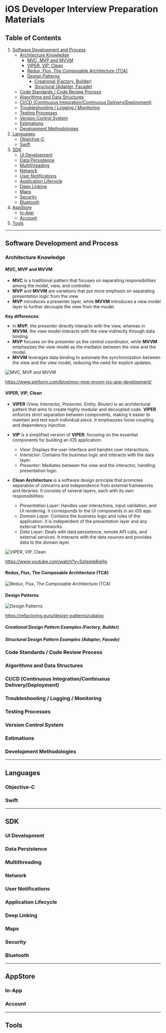 # iOS Developer Interview Preparation Materials

## Table of Contents
1. [Software Development and Process](#software-development-and-process)
    - [Architecture Knowledge](#architecture-knowledge)
        - [MVC, MVP and MVVM](#mvc-mvp-and-mvvm)
        - [VIPER, VIP, Clean](#viper-vip-clean)
        - [Redux, Flux, The Composable Architecture (TCA)](#redux-flux-the-composable-architecture-tca)
        - [Design Patterns](#design-patterns)
            - [Creational (Factory, Builder)](#creational-design-pattern-examples-factory-builder)
            - [Structural (Adapter, Facade)](#structural-design-pattern-examples-adapter-facade)
    - [Code Standards / Code Review Process](#code-standards--code-review-process)
    - [Algorithms and Data Structures](#algorithms-and-data-structures)
    - [CI/CD (Continuous Integration/Continuous Delivery/Deployment)](#cicd-continuous-integrationcontinuous-deliverydeployment)
    - [Troubleshooting / Logging / Monitoring](#troubleshooting--logging--monitoring)
    - [Testing Processes](#testing-processes)
    - [Version Control System](#version-control-system)
    - [Estimations](#estimations)
    - [Development Methodologies](#development-methodologies)
2. [Languages](#languages)
    - [Objective-C](#objective-c)
    - [Swift](#swift)
3. [SDK](#sdk)
    - [UI Development](#ui-development)
    - [Data Persistence](#data-persistence)
    - [Multithreading](#multithreading)
    - [Network](#network)
    - [User Notifications](#user-notifications)
    - [Application Lifecycle](#application-lifecycle)
    - [Deep Linking](#deep-linking)
    - [Maps](#maps)
    - [Security](#security)
    - [Bluetooth](#bluetooth)
4. [AppStore](#appstore)
    - [In-App](#in-app)
    - [Account](#account)
5. [Tools](#tools)

---

## Software Development and Process

### Architecture Knowledge

#### MVC, MVP and MVVM

- **MVC** is a traditional pattern that focuses on separating responsibilities among the model, view, and controller. 
- **MVP** and **MVVM** are variations that put more emphasis on separating presentation logic from the view. 
- **MVP** introduces a presenter layer, while **MVVM** introduces a view model layer to further decouple the view from the model.

**Key differences**:

- In **MVP**, the presenter directly interacts with the view, whereas in **MVVM**, the view model interacts with the view indirectly through data binding.
- **MVP** focuses on the presenter as the central coordinator, while **MVVM** emphasizes the view model as the mediator between the view and the model.
- **MVVM** leverages data binding to automate the synchronization between the view and the view model, reducing the need for explicit updates.

![MVC, MVP and MVVM](Figures/figure1.jpeg)

https://www.simform.com/blog/mvc-mvp-mvvm-ios-app-development/

#### VIPER, VIP, Clean

- **VIPER** *(View, Interactor, Presenter, Entity, Router)* is an architectural pattern that aims to create highly modular and decoupled code. **VIPER** enforces strict separation between components, making it easier to maintain and test each individual piece. It emphasizes loose coupling and dependency injection.

- **VIP** is a simplified version of **VIPER**, focusing on the essential components for building an iOS application:
    - *View*: Displays the user interface and handles user interactions.
    - *Interactor*: Contains the business logic and interacts with the data layer.
    - *Presenter*: Mediates between the view and the interactor, handling presentation logic.

- **Clean Architecture** is a software design principle that promotes separation of concerns and independence from external frameworks and libraries. It consists of several layers, each with its own responsibilities:
    - *Presentation Layer*: Handles user interactions, input validation, and UI rendering. It corresponds to the UI components in an iOS app.
    - *Domain Layer*: Contains the business logic and rules of the application. It is independent of the presentation layer and any external frameworks.
    - *Data Layer*: Deals with data persistence, remote API calls, and external services. It interacts with the data sources and provides data to the domain layer.

![VIPER, VIP, Clean](Figures/figure2.png)

https://www.youtube.com/watch?v=Szlgqnk6gHg

#### Redux, Flux, The Composable Architecture (TCA)

![Redux, Flux, The Composable Architecture (TCA)](Figures/figure3.jpeg)

#### Design Patterns

![Design Patterns](Figures/figure4.jpeg)

https://refactoring.guru/design-patterns/catalog

##### Creational Design Pattern Examples (Factory, Builder)

##### Structural Design Pattern Examples (Adapter, Facade)

### Code Standards / Code Review Process

### Algorithms and Data Structures

### CI/CD (Continuous Integration/Continuous Delivery/Deployment)

### Troubleshooting / Logging / Monitoring

### Testing Processes

### Version Control System

### Estimations

### Development Methodologies

---

## Languages

### Objective-C

### Swift

---

## SDK

### UI Development

### Data Persistence

### Multithreading

### Network

### User Notifications

### Application Lifecycle

### Deep Linking

### Maps

### Security

### Bluetooth

---

## AppStore

### In-App

### Account

---

## Tools
